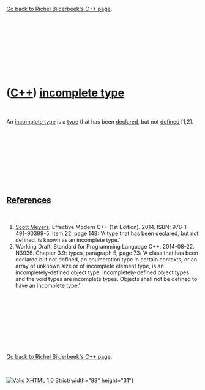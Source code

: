 

[Go back to Richel Bilderbeek's C++ page](Cpp.htm).

 

 

 

 

 

([C++](Cpp.htm)) [incomplete type](CppIncompleteType.htm)
=========================================================

 

An [incomplete type](CppIncompleteType.htm) is a [type](CppType.htm)
that has been [declared](CppDeclaration.htm), but not
[defined](CppDefinition.htm) \[1,2\].

 

 

 

 

 

[References](CppReferences.htm)
-------------------------------

 

1.  [Scott Meyers](CppScottMeyers.htm). Effective Modern C++
    (1st Edition). 2014. ISBN: 978-1-491-90399-5. Item 22, page 148: 'A
    type that has been declared, but not defined, is known as an
    incomplete type.'
2.  Working Draft, Standard for Programming Language C++.
    2014-08-22. N3936. Chapter 3.9: types, paragraph 5, page 73: 'A
    class that has been declared but not defined, an enumeration type in
    certain contexts, or an array of unknown size or of incomplete
    element type, is an incompletely-defined object type.
    Incompletely-defined object types and the void types are
    incomplete types. Objects shall not be defined to have an incomplete
    type.'

 

 

 

 

 

[Go back to Richel Bilderbeek's C++ page](Cpp.htm).



 

[![Valid XHTML 1.0 Strict](valid-xhtml10.png){width="88"
height="31"}](http://validator.w3.org/check?uri=referer)
